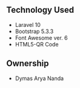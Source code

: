 ## Technology Used

- Laravel 10
- Bootstrap 5.3.3
- Font Awesome ver. 6
- HTML5-QR Code

## Ownership

- Dymas Arya Nanda

